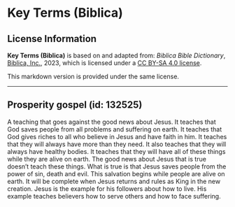 # Key Terms (Biblica)

## License Information

**Key Terms (Biblica)** is based on and adapted from: _Biblica Bible Dictionary_, [Biblica, Inc.](https://www.biblica.com/), 2023, which is licensed under a [CC BY-SA 4.0 license](https://creativecommons.org/licenses/by-sa/4.0/legalcode.en).

This markdown version is provided under the same license.



--------------------------------

## Prosperity gospel (id: 132525)

A teaching that goes against the good news about Jesus. It teaches that God saves people from all problems and suffering on earth. It teaches that God gives riches to all who believe in Jesus and have faith in him. It teaches that they will always have more than they need. It also teaches that they will always have healthy bodies. It teaches that they will have all of these things while they are alive on earth. The good news about Jesus that is true doesn’t teach these things. What is true is that Jesus saves people from the power of sin, death and evil. This salvation begins while people are alive on earth. It will be complete when Jesus returns and rules as King in the new creation. Jesus is the example for his followers about how to live. His example teaches believers how to serve others and how to face suffering.


